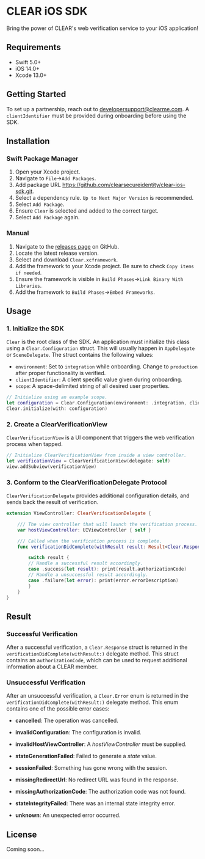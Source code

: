 # CLEAR iOS SDK

Bring the power of CLEAR's web verification service to your iOS application!

## Requirements

* Swift 5.0+
* iOS 14.0+
* Xcode 13.0+

## Getting Started

To set up a partnership, reach out to developersupport@clearme.com. A `clientIdentifier` must be provided during onboarding before using the SDK.

## Installation

### Swift Package Manager

1. Open your Xcode project.
2. Navigate to `File`->`Add Packages`.
3. Add package URL https://github.com/clearsecureidentity/clear-ios-sdk.git.
4. Select a dependency rule. `Up to Next Major Version` is recommended.
5. Select `Add Package`.
6. Ensure `Clear` is selected and added to the correct target.
7. Select `Add Package` again.

### Manual

1. Navigate to the [releases page](https://github.com/clearsecureidentity/clear-ios-sdk/releases) on GitHub.
2. Locate the latest release version.
3. Select and download `Clear.xcframework`.
4. Add the framework to your Xcode project. Be sure to check `Copy items if needed`.
5. Ensure the framework is visible in `Build Phases`->`Link Binary With Libraries`.
6. Add the framework to `Build Phases`->`Embed Frameworks`.

## Usage

### 1. Initialize the SDK

`Clear` is the root class of the SDK. An application must initialize this class using a `Clear.Configuration` struct. This will usually happen in `AppDelegate` or `SceneDelegate`. The struct contains the following values:

* `environment`: Set to `integration` while onboarding. Change to `production` after proper functionality is verified.
* `clientIdentifier`: A client specific value given during onboarding.
* `scope`: A space-delimited string of all desired user properties.

```swift
// Initialize using an example scope.
let configuration = Clear.Configuration(environment: .integration, clientIdentifier: CLIENT_IDENTIFIER, scope: "email given_name")
Clear.initialize(with: configuration)
```

### 2. Create a ClearVerificationView

`ClearVerificationView` is a UI component that triggers the web verification process when tapped.

```swift
// Initialize ClearVerificationView from inside a view controller.
let verificationView = ClearVerificationView(delegate: self)
view.addSubview(verificationView)
```

### 3. Conform to the ClearVerificationDelegate Protocol

`ClearVerificationDelegate` provides additional configuration details, and sends back the result of verification.

```swift
extension ViewController: ClearVerificationDelegate {

    /// The view controller that will launch the verification process.
    var hostViewController: UIViewController { self }

    /// Called when the verification process is complete.
    func verificationDidComplete(withResult result: Result<Clear.Response, Clear.Error>) {

        switch result {
        // Handle a successful result accordingly.
        case .success(let result): print(result.authorizationCode)
        // Handle a unsuccessful result accordingly.
        case .failure(let error): print(error.errorDescription)
        }
    }
}
```

## Result

### Successful Verification

After a successful verification, a `Clear.Response` struct is returned in the `verificationDidComplete(withResult:)` delegate method. This struct contains an `authorizationCode`, which can be used to request additional information about a CLEAR member.

### Unsuccessful Verification

After an unsuccessful verification, a `Clear.Error` enum is returned in the `verificationDidComplete(withResult:)` delegate method. This enum contains one of the possible error cases:
            
* **cancelled**: The operation was cancelled.

* **invalidConfiguration**: The configuration is invalid.

* **invalidHostViewController**: A *hostViewController* must be supplied.

* **stateGenerationFailed**: Failed to generate a *state* value.

* **sessionFailed**: Something has gone wrong with the session.

* **missingRedirectUrl**: No redirect URL was found in the response.

* **missingAuthorizationCode**: The authorization code was not found.

* **stateIntegrityFailed**: There was an internal state integrity error.

* **unknown**: An unexpected error occurred.

## License

Coming soon...
